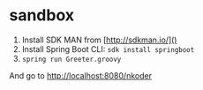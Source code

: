 sandbox
=======

1. Install SDK MAN from [http://sdkman.io/]()
2. Install Spring Boot CLI: `sdk install springboot`
3. `spring run Greeter.groovy`

And go to [http://localhost:8080/nkoder]()
 
